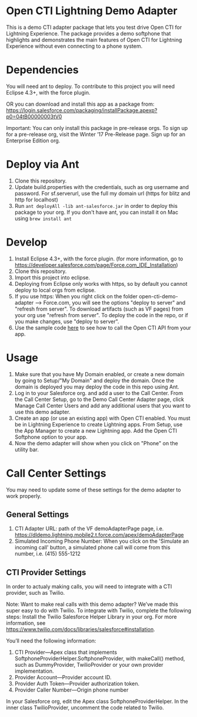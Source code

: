 # Open CTI Lightning Demo Adapter

This is a demo CTI adapter package that lets you test drive Open CTI for Lightning Experience. 
The package provides a demo softphone that highlights and demonstrates the main features of Open CTI for Lightning Experience without even connecting to a phone system. 


# Dependencies

You will need ant to deploy. To contribute to this project you will need Eclipse 4.3+, with the force plugin.

OR you can download and install this app as a package from: https://login.salesforce.com/packaging/installPackage.apexp?p0=04tB00000003tV0 

Important: You can only install this package in pre-release orgs. To sign up for a pre-release org, visit the Winter  ’17 Pre-Release page. Sign up for an Enterprise Edition org. 

# Deploy via Ant

1. Clone this repository.
2. Update build.properties with the credentials, such as org username and password. For sf.serverurl, use the full my domain url (https for blitz and http for localhost)
3. Run `ant deployAll -lib ant-salesforce.jar` in order to deploy this package to your org. If you don't have ant, you can install it on Mac using `brew install ant`


# Develop

1. Install Eclipse 4.3+, with the force plugin. (for more information, go to https://developer.salesforce.com/page/Force.com_IDE_Installation)
2. Clone this repository.
3. Import this project into eclipse.
4. Deploying from Eclipse only works with https, so by default you cannot deploy to local orgs from eclipse.
5. If you use https: When you right click on the folder open-cti-demo-adapter --> Force.com, you will see the options "deploy to server" and "refresh from server". To download artifacts (such as VF pages) from your org use "refresh from server". To deploy the code in the repo, or if you make changes, use "deploy to server".
6. Use the sample code [here](open-cti-code-samples.js) to see how to call the Open CTI API from your app.

# Usage

1. Make sure that you have My Domain enabled, or create a new domain by going to Setup/"My Domain" and deploy the domain. Once the domain is deployed you may deploy the code in this repo using Ant. 
2. Log in to your Salesforce org. and add a user to the Call Center.
From the Call Center Setup, go to the Demo Call Center Adapter page, click Manage Call Center Users and add any additional users that you want to use this demo adapter. 
4. Create an app (or use an existing app) with Open CTI enabled. You must be in Lightning Experience to create Lightning apps. 
From Setup, use the App Manager to create a new Lightning app. 
Add the Open CTI Softphone option to your app. 
5. Now the demo adapter will show when you click on "Phone" on the utility bar.

# Call Center Settings

You may need to update some of these settings for the demo adapter to work properly.

## General Settings

1. CTI Adapter URL: path of the VF demoAdapterPage page, i.e. https://dldemo.lightning.mobile2.t.force.com/apex/demoAdapterPage 
2. Simulated Incoming Phone Number: When you click on the 'Simulate an incoming call' button, a simulated phone call will come from this number, i.e. (415) 555-1212

## CTI Provider Settings
In order to actualy making calls, you will need to integrate with a CTI provider, such as Twilio.

Note: Want to make real calls with this demo adapter? We’ve made this super easy to do with Twilio. To integrate with Twilio, complete the following steps:
Install the Twilio Salesforce Helper Library in your org. For more information, see https://www.twilio.com/docs/libraries/salesforce#installation. 

You’ll need the following information:

1. CTI Provider—Apex class that implements SoftphoneProviderHelper.SoftphoneProvider, with makeCall() method, such as DummyProvider, TwilioProvider or your own provider implementation.
2. Provider Account—Provider account ID.
3. Provider Auth Token—Provider authorization token.
4. Provider Caller Number—Origin phone number

In your Salesforce org, edit the Apex class SoftphoneProviderHelper. In the inner class TwilioProvider, uncomment the code related to Twilio. 

